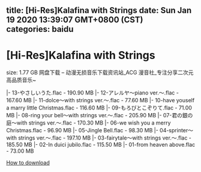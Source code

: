 
title: [Hi-Res]Kalafina with Strings
date: Sun Jan 19 2020 13:39:07 GMT+0800 (CST)    
categories: baidu
---

# [Hi-Res]Kalafina with Strings
size: 1.77 GB
 网盘下载 – 动漫无损音乐下载资讯站_ACG 漫音社_专注分享二次元高品质音乐~
 
|- 13-やさしいうた.flac - 190.90 MB
|- 12-アレルヤ～piano ver.～.flac - 167.60 MB
|- 11-dolce～with strings ver.～.flac - 77.60 MB
|- 10-have youself a marry little Christmas.flac - 116.60 MB
|- 09-もろびとこぞりて.flac - 71.00 MB
|- 08-ring your bell～with strings ver.～.flac - 205.90 MB
|- 07-君の銀の庭～with strings ver.～.flac - 170.30 MB
|- 06-we wish you a merry Christmas.flac - 96.90 MB
|- 05-Jingle Bell.flac - 98.30 MB
|- 04-sprinter～with strings ver.～.flac - 197.10 MB
|- 03-fairytale～with strings ver.～.flac - 185.50 MB
|- 02-In duici jubilo.flac - 115.50 MB
|- 01-from heaven above.flac - 73.00 MB

[How to download](https://bpcam.bemobtrk.com/go/2ceec3aa-1ca2-46d6-b9ff-aaa5c184517c?jno=1853)